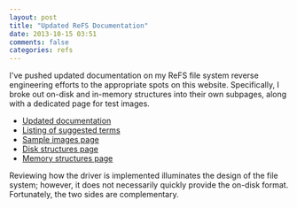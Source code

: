 ```yaml
---
layout: post
title: "Updated ReFS Documentation"
date: 2013-10-15 03:51
comments: false 
categories: refs 
---
```


I've pushed updated documentation on my ReFS file system reverse engineering efforts to the appropriate spots on this website. Specifically, I broke out on-disk and in-memory structures into their own subpages, along with a dedicated page for test images.

  - [Updated documentation](http://www.williballenthin.com/forensics/refs/index.html)
  - [Listing of suggested terms](http://www.williballenthin.com/forensics/refs/index.html)
  - [Sample images page](http://www.williballenthin.com/forensics/refs/test_images.html)
  - [Disk structures page](http://www.williballenthin.com/forensics/refs/disk/index.html)
  - [Memory structures page](http://www.williballenthin.com/forensics/refs/memory/index.html)


Reviewing how the driver is implemented illuminates the design of the file system; however, it does not necessarily quickly provide the on-disk format. Fortunately, the two sides are complementary.


